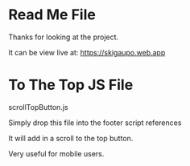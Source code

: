 # Read Me File
Thanks for looking at the project.

It can be view live at:  https://skigaupo.web.app

# To The Top JS File
scrollTopButton.js

Simply drop this file into the footer script references

It will add in a scroll to the top button.

Very useful for mobile users.
